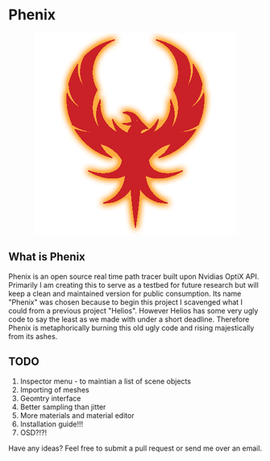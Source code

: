 # Phenix

<p align="center">
  <img src="https://github.com/DeclanRussell/Phenix/blob/master/images/phenix_red.png" alt="PhenixLogo"/>
</p>

## What is Phenix

Phenix is an open source real time path tracer built upon Nvidias OptiX API.
Primarily I am creating this to serve as a testbed for future research but will keep a clean
and maintained version for public consumption. Its name "Phenix" was chosen because to begin
this project I scavenged what I could from a previous project "Helios". However Helios has
some very ugly code to say the least as we made with under a short deadline. Therefore Phenix
is metaphorically burning this old ugly code and rising majestically from its ashes.

## TODO
1. Inspector menu - to maintian a list of scene objects
2. Importing of meshes
3. Geomtry interface
4. Better sampling than jitter
5. More materials and material editor
6. Installation guide!!!
7. OSD?!?!

Have any ideas? Feel free to submit a pull request or send me over an email.
